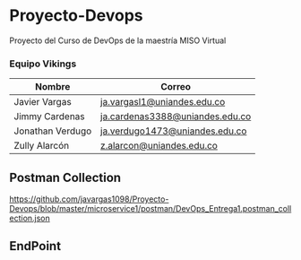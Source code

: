 # Proyecto-Devops
Proyecto del Curso de DevOps de la maestría MISO Virtual
### Equipo Vikings
|Nombre | Correo |
|---|---|
|Javier Vargas| ja.vargasl1@uniandes.edu.co|
|Jimmy Cardenas| ja.cardenas3388@uniandes.edu.co|
|Jonathan Verdugo| ja.verdugo1473@uniandes.edu.co|
|Zully Alarcón| z.alarcon@uniandes.edu.co|


## Postman Collection

https://github.com/javargas1098/Proyecto-Devops/blob/master/microservice1/postman/DevOps_Entrega1.postman_collection.json

## EndPoint
